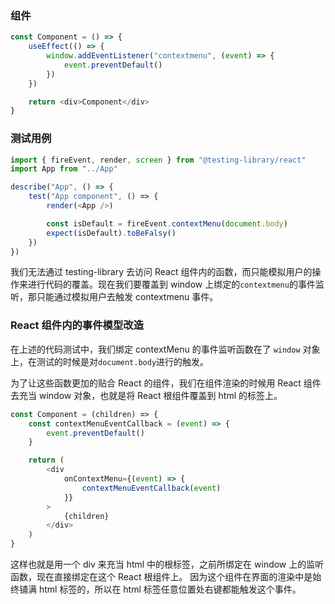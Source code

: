 ### 组件

```js
const Component = () => {
    useEffect(() => {
        window.addEventListener("contextmenu", (event) => {
            event.preventDefault()
        })
    })

    return <div>Component</div>
}
```

### 测试用例

```js
import { fireEvent, render, screen } from "@testing-library/react"
import App from "../App"

describe("App", () => {
    test("App component", () => {
        render(<App />)

        const isDefault = fireEvent.contextMenu(document.body)
        expect(isDefault).toBeFalsy()
    })
})
```

我们无法通过 testing-library 去访问 React 组件内的函数，而只能模拟用户的操作来进行代码的覆盖。现在我们要覆盖到 window 上绑定的`contextmenu`的事件监听，那只能通过模拟用户去触发 contextmenu 事件。

### React 组件内的事件模型改造

在上述的代码测试中，我们绑定 contextMenu 的事件监听函数在了 `window` 对象上，在测试的时候是对`document.body`进行的触发。

为了让这些函数更加的贴合 React 的组件，我们在组件渲染的时候用 React 组件去充当 window 对象，也就是将 React 根组件覆盖到 html 的标签上。

```js
const Component = (children) => {
    const contextMenuEventCallback = (event) => {
        event.preventDefault()
    }

    return (
        <div
            onContextMenu={(event) => {
                contextMenuEventCallback(event)
            }}
        >
            {children}
        </div>
    )
}
```

这样也就是用一个 div 来充当 html 中的根标签，之前所绑定在 window 上的监听函数，现在直接绑定在这个 React 根组件上。 因为这个组件在界面的渲染中是始终铺满 html 标签的，所以在 html 标签任意位置处右键都能触发这个事件。
